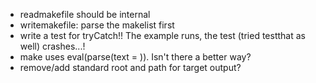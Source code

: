 - readmakefile should be internal
- writemakefile: parse the makelist first
- write a test for tryCatch!! The example runs, the test (tried testthat as
  well) crashes...!
- make uses eval(parse(text = )). Isn't there a better way?
- remove/add standard root and path for target output?
